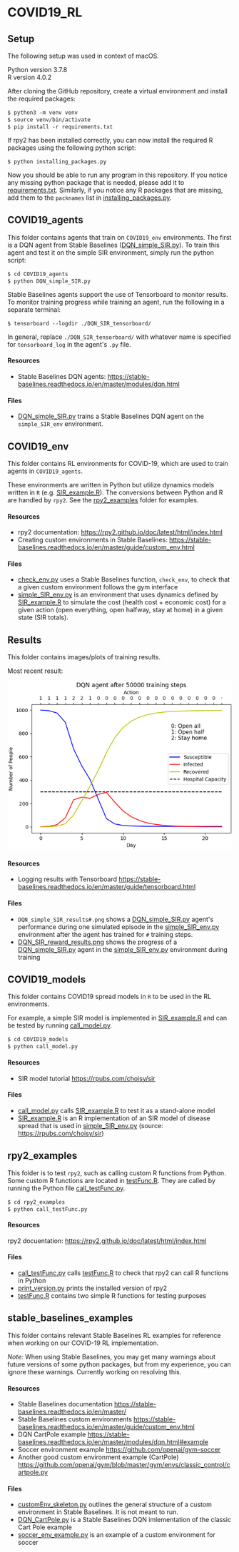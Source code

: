 # COVID19_RL

## Setup
The following setup was used in context of macOS.   

Python version 3.7.8   
R version 4.0.2   

After cloning the GitHub repository, create a virtual environment and install the
required packages:   
```console
$ python3 -m venv venv
$ source venv/bin/activate
$ pip install -r requirements.txt
```  

If rpy2 has been installed correctly, you can now install the required R
packages using the following python script:
```console
$ python installing_packages.py
```  

Now you should be able to run any program in this repository. If you notice any missing python package that is needed, please add it to [requirements.txt](requirements.txt). Similarly, if you notice any R packages that are missing, add them to the `packnames` list in [installing_packages.py](installing_packages.py).

## COVID19_agents
This folder contains agents that train on `COVID19_env` environments. The first is a DQN agent from Stable Baselines ([DQN_simple_SIR.py](COVID19_agents/DQN_simple_SIR.py)). To train this agent and test it on the simple SIR environment, simply run the python script:
```console
$ cd COVID19_agents
$ python DQN_simple_SIR.py
```   

Stable Baselines agents support the use of Tensorboard to monitor results. To monitor training progress while training an agent, run the following in a separate terminal:
```console
$ tensorboard --logdir ./DQN_SIR_tensorboard/
```  
In general, replace `./DQN_SIR_tensorboard/` with whatever name is specified for `tensorboard_log` in the agent's `.py` file.

#### Resources
- Stable Baselines DQN agents: https://stable-baselines.readthedocs.io/en/master/modules/dqn.html

#### Files
- [DQN_simple_SIR.py](COVID19_agents/DQN_simple_SIR.py) trains a Stable Baselines DQN agent on the `simple_SIR_env` environment.


## COVID19_env
This folder contains RL environments for COVID-19, which are used to train agents in `COVID19_agents`.  

These environments are written in Python but utilize dynamics models written in
`R` (e.g. [SIR_example.R](COVID19_models/SIR_example.R)). The conversions between Python and R are handled by `rpy2`. See the [rpy2_examples](rpy2_examples/) folder for examples.

#### Resources
- rpy2 documentation: https://rpy2.github.io/doc/latest/html/index.html
- Creating custom environments in Stable Baselines: https://stable-baselines.readthedocs.io/en/master/guide/custom_env.html


#### Files
- [check_env.py](COVID19_env/check_env.py) uses a Stable Baselines function, `check_env`, to check that a given custom environment follows the gym interface
- [simple_SIR_env.py](COVID19_env/simple_SIR_env.py) is an environment that uses dynamics defined by [SIR_example.R](COVID19_models/SIR_example.R) to simulate the cost (health cost + economic cost) for a given action (open everything, open halfway, stay at home) in a given state (SIR totals).

## Results
This folder contains images/plots of training results.

Most recent result:

![DQN SIR Results](./Results/DQN_simple_SIR_results50000.png)

#### Resources
- Logging results with Tensorboard https://stable-baselines.readthedocs.io/en/master/guide/tensorboard.html

#### Files
- `DQN_simple_SIR_results#.png` shows a [DQN_simple_SIR.py](COVID19_agents/DQN_simple_SIR.py) agent's performance during one simulated episode in the [simple_SIR_env.py](COVID19_env/simple_SIR_env.py) environment after the agent has trained for `#` training steps.
- [DQN_SIR_reward_results.png](Results/DQN_SIR_reward_results.png) shows the progress of a [DQN_simple_SIR.py](COVID19_agents/DQN_simple_SIR.py) agent in the [simple_SIR_env.py](COVID19_env/simple_SIR_env.py) environment during training

## COVID19_models
This folder contains COVID19 spread models in `R` to be used in the RL environments.

For example, a simple SIR model is implemented in [SIR_example.R](COVID19_models/SIR_example.R) and can be tested by running [call_model.py](COVID19_models/call_model.py).
```console
$ cd COVID19_models
$ python call_model.py
```
#### Resources
- SIR model tutorial https://rpubs.com/choisy/sir

#### Files
- [call_model.py](COVID19_models/call_model.py) calls [SIR_example.R](COVID19_models/SIR_example.R) to test it as a stand-alone model
- [SIR_example.R](COVID19_models/SIR_example.R) is an R implementation of an SIR model of disease spread that is used in [simple_SIR_env.py](COVID19_env/simple_SIR_env.py) (source: https://rpubs.com/choisy/sir)

## rpy2_examples
This folder is to test `rpy2`, such as calling custom R functions from Python.     
Some custom R functions are located in [testFunc.R](rpy2_examples/testFunc.R). They are called by running the Python file [call_testFunc.py](rpy2_examples/call_testFunc.py).
```console
$ cd rpy2_examples
$ python call_testFunc.py
```

#### Resources
rpy2 docuentation: https://rpy2.github.io/doc/latest/html/index.html

#### Files
- [call_testFunc.py](rpy2_examples/call_testFunc.py) calls [testFunc.R](rpy2_examples/testFunc.R) to check that rpy2 can call R functions in Python
- [print_version.py](rpy2_examples/print_version.py) prints the installed version of rpy2
- [testFunc.R](rpy2_examples/testFunc.R) contains two simple R functions for testing purposes

## stable_baselines_examples
This folder contains relevant Stable Baselines RL examples for reference when
working on our COVID-19 RL implementation.  

*Note:* When using Stable Baselines, you may get many warnings about future versions of some python packages, but from my experience, you can ignore these warnings. Currently working on resolving this.  

#### Resources
- Stable Baselines documentation https://stable-baselines.readthedocs.io/en/master/  
- Stable Baselines custom environments https://stable-baselines.readthedocs.io/en/master/guide/custom_env.html
- DQN CartPole example https://stable-baselines.readthedocs.io/en/master/modules/dqn.html#example
- Soccer environment example https://github.com/openai/gym-soccer
- Another good custom environment example (CartPole) https://github.com/openai/gym/blob/master/gym/envs/classic_control/cartpole.py


#### Files
- [customEnv_skeleton.py](stable_baselines_examples/customEnv_skeleton.py) outlines the general structure of a custom environment in Stable Baselines. It is not meant to run.
- [DQN_CartPole.py](stable_baselines_examples/DQN_CartPole.py) is a Stable Baselines DQN imlementation of the classic Cart Pole example
- [soccer_env_example.py](stable_baselines_examples/soccer_env_example.py) is an example of a custom environment for soccer

